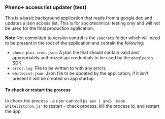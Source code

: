 ### Pheno+ access list updater (test)
This is a basic background application that reads from a google doc and updates a json access list. This is for sociotechnical testing only and will not be used for the final production application.

**Note**
Not committed to version control is the `/secrets` folder which will need to be present in the root of the application and contain the following:
- `pheno-plus-cred.json`: A json file that should contain valid and appropriately authorized api credentials to be used by the `googleapis` SDK.
- `error.log`: File to be written to with any errors.
- `whiteList.json`: Json file to be updated by the application, if it isn't present it will be created on app startup.

#### To check or restart the process
to check the process - a user can call `ps aux | grep 'node whitelistcron.js'`
to restart - check process, kill the process id, and restart the app
